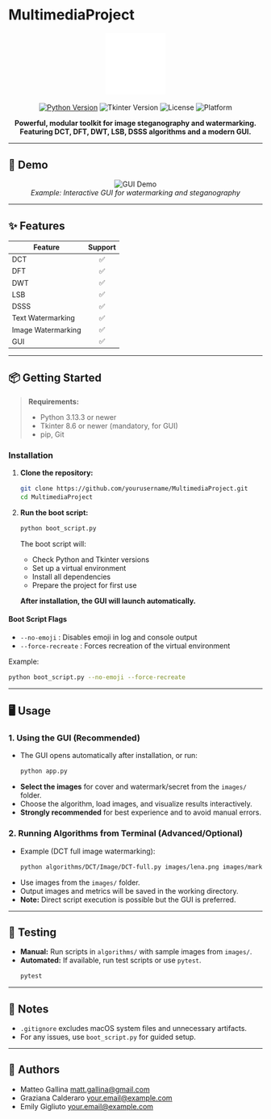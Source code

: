 # MultimediaProject

<p align="center">
  <img src="githubDecors/logo.png" width="120" alt="Project Logo"/>
</p>

<p align="center">
  <a href="https://python.org/"><img src="https://img.shields.io/badge/python-3.13%2B-blue" alt="Python Version"></a>
  <img src="https://img.shields.io/badge/tkinter-8.6%2B-blueviolet" alt="Tkinter Version">
  <img src="https://img.shields.io/badge/license-MIT-green" alt="License">
  <img src="https://img.shields.io/badge/platform-Windows%20%7C%20Linux%20%7C%20macOS-lightgrey" alt="Platform">
</p>

<p align="center">
  <b>Powerful, modular toolkit for image steganography and watermarking.<br/>
  Featuring DCT, DFT, DWT, LSB, DSSS algorithms and a modern GUI.</b>
</p>

---

## 🚀 Demo

<p align="center">
  <img src="githubDecors/example.gif" width="600" alt="GUI Demo"/>
  <br/>
  <i>Example: Interactive GUI for watermarking and steganography</i>
</p>

---

## ✨ Features

| Feature      | Support |
|--------------|:-------:|
| DCT          |   ✅    |
| DFT          |   ✅    |
| DWT          |   ✅    |
| LSB          |   ✅    |
| DSSS         |   ✅    |
| Text Watermarking | ✅ |
| Image Watermarking | ✅ |
| GUI          |   ✅    |

---

## 📦 Getting Started

> **Requirements:**<br/>
> - Python 3.13.3 or newer<br/>
> - Tkinter 8.6 or newer (mandatory, for GUI)<br/>
> - pip, Git

### Installation

1. **Clone the repository:**
   ```sh
   git clone https://github.com/yourusername/MultimediaProject.git
   cd MultimediaProject
   ```
2. **Run the boot script:**
   ```sh
   python boot_script.py
   ```
   The boot script will:
   - Check Python and Tkinter versions
   - Set up a virtual environment
   - Install all dependencies
   - Prepare the project for first use

   **After installation, the GUI will launch automatically.**

#### Boot Script Flags
- `--no-emoji` : Disables emoji in log and console output
- `--force-recreate` : Forces recreation of the virtual environment

Example:
```sh
python boot_script.py --no-emoji --force-recreate
```

---

## 🖥️ Usage

### 1. **Using the GUI (Recommended)**
- The GUI opens automatically after installation, or run:
  ```sh
  python app.py
  ```
- **Select the images** for cover and watermark/secret from the `images/` folder.
- Choose the algorithm, load images, and visualize results interactively.
- **Strongly recommended** for best experience and to avoid manual errors.

### 2. **Running Algorithms from Terminal (Advanced/Optional)**
- Example (DCT full image watermarking):
  ```sh
  python algorithms/DCT/Image/DCT-full.py images/lena.png images/mark.png
  ```
- Use images from the `images/` folder.
- Output images and metrics will be saved in the working directory.
- **Note:** Direct script execution is possible but the GUI is preferred.

---

## 🧪 Testing

- **Manual:** Run scripts in `algorithms/` with sample images from `images/`.
- **Automated:** If available, run test scripts or use `pytest`.
  ```sh
  pytest
  ```

---

## 📝 Notes
- `.gitignore` excludes macOS system files and unnecessary artifacts.
- For any issues, use `boot_script.py` for guided setup.

---

## 👤 Authors
- Matteo Gallina <matt.gallina@gmail.com>
- Graziana Calderaro <your.email@example.com>
- Emily Gigliuto <your.email@example.com>
